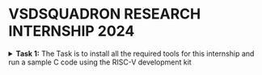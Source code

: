 # VSDSQUADRON RESEARCH INTERNSHIP 2024
<details>
  <summary><b> Task 1:</b> The Task is to install all the required tools for this internship and run a sample C code using the RISC-V development kit </summary>
  <br>
  
  **1.Installing Oracle VM Virtual Box Manager**

  ![Oracle VM Virtual Box manager](https://github.com/nehith01/vsdsquadron_internship/blob/main/task1/1.VIRTUAL%20BOX%20INSTALLATION.png?raw=true)
  
  **2.Installing leaf pad**
  
  *Use the following command to install the leaf pad into your Ubuntu system*
  ```
sudo apt install leafpad
```

**3.Sample C code**

![sample c code](https://github.com/nehith01/vsdsquadron_internship/blob/main/task1/3.Sample%20code.png?raw=true)
After entering the sample code into the leaf pad we will save the code 

**4.To get the output for the code**

*Use the following command to get the output for the code*
```
leafpad sum1ton.c &
./a.out
```


</details>
